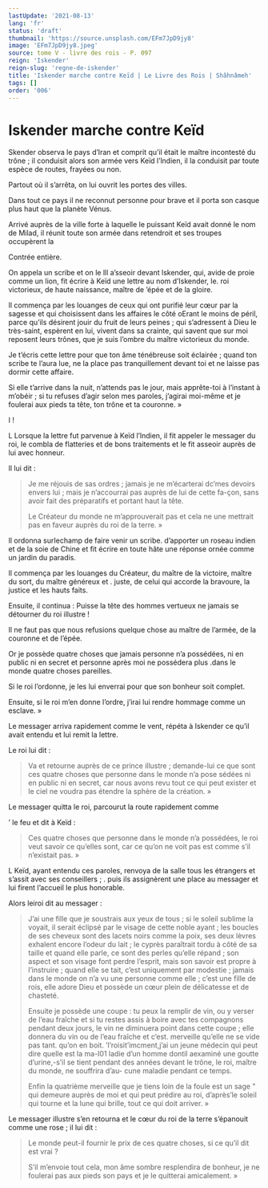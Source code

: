 ```yaml
---
lastUpdate: '2021-08-13'
lang: 'fr'
status: 'draft'
thumbnail: 'https://source.unsplash.com/EFm7JpD9jy8'
image: 'EFm7JpD9jy8.jpeg'
source: tome V - livre des rois - P. 097
reign: 'Iskender'
reign-slug: 'regne-de-iskender'
title: 'Iskender marche contre Keïd | Le Livre des Rois | Shâhnâmeh'
tags: []
order: '006'
---
```


<!-- LTeX: language=fr -->

# Iskender marche contre Keïd

Skender observa le pays d’Iran et comprit qu’il était le maître incontesté du trône ; il conduisit alors son armée vers Keïd l’lndien, il la conduisit par toute espèce de routes, frayées ou non.

Partout où il s’arrêta, on lui ouvrit les portes des villes.

Dans tout ce pays il ne reconnut personne pour brave et il porta son casque plus haut que la planète Vénus.

Arrivé auprès de la ville forte à laquelle le puissant Keïd avait donné le nom de Milad, il réunit toute son armée dans retendroit et ses troupes occupèrent la

Contrée entière.

On appela un scribe et on le lll a’sseoir devant lskender, qui, avide de proie comme un lion, fit écrire à Keïd une lettre au nom d’Iskender, le. roi victorieux, de haute naissance, maître de
’épée et de la gloire.

Il commença par les louanges de ceux qui ont purifié leur cœur par la sagesse et qui choisissent dans les affaires le côté oErant le moins de péril, parce qu’ils désirent jouir du fruit de leurs peines ; qui s’adressent à Dieu le très-saint, espèrent en lui, vivent dans sa crainte, qui savent que sur moi reposent leurs trônes, que je suis l’ombre du maître victorieux du monde.

Je t’écris cette lettre pour que ton âme ténébreuse soit éclairée ; quand ton scribe te l’aura lue, ne la place pas tranquillement devant toi et ne laisse pas dormir cette affaire.

Si elle t’arrive dans la nuit, n’attends pas le jour, mais apprête-toi à l’instant à m’obéir ; si tu refuses d’agir selon mes paroles, j’agirai moi-même et je foulerai aux pieds ta tête, ton trône et ta couronne. »

I !

L Lorsque la lettre fut parvenue à Keïd l’lndien, il fit appeler le messager du roi, le combla de flatteries et de bons traitements et le fit asseoir auprès de lui avec honneur.

Il lui dit :

> Je me réjouis de sas ordres ; jamais je ne m’écarterai dc’mes devoirs envers lui ; mais je n’accourrai pas auprès de lui de cette fa-çon, sans avoir fait des préparatifs et portant haut la tête.
>
> Le Créateur du monde ne m’approuverait pas et cela ne une mettrait pas en faveur auprès du roi de la terre. »

Il ordonna surIechamp de faire venir un scribe. d’apporter un roseau indien et de la soie de Chine et fit écrire en toute hâte une réponse ornée comme un jardin du paradis.

Il commença par les louanges du Créateur, du maître de la victoire, maître du sort, du maître généreux et .
juste, de celui qui accorde la bravoure, la justice et les hauts faits.

Ensuite, il continua : Puisse la tête des hommes vertueux ne jamais se détourner du roi illustre !

Il ne faut pas que nous refusions quelque chose au maître de l’armée, de la couronne et de l’épée.

Or je possède quatre choses que jamais personne n’a possédées, ni en public ni en secret et personne après moi ne possédera plus .dans le monde quatre choses pareilles.

Si le roi l’ordonne, je les lui enverrai pour que son bonheur soit complet.

Ensuite, si le roi m’en donne l’ordre, j’irai lui rendre hommage comme un esclave. »

Le messager arriva rapidement comme le vent, répéta à Iskender ce qu’il avait entendu et lui remit la lettre.

Le roi lui dit :

> Va et retourne auprès de ce prince illustre ; demande-lui ce que sont ces quatre choses que personne dans le monde n’a pose sédées ni en public ni en secret, car nous avons revu tout ce qui peut exister et le ciel ne voudra pas étendre la sphère de la création. »

Le messager quitta le roi, parcourut la route rapidement comme

’
le feu et dit à Keïd :

> Ces quatre choses que personne dans le monde n’a possédées, le roi veut savoir ce qu’elles sont, car ce qu’on ne voit pas est comme s’il n’existait pas. »

L Keïd, ayant entendu ces paroles, renvoya de la salle tous les étrangers et s’assit avec ses conseillers ;
. puis ils assignèrent une place au messager et lui firent l’accueil le plus honorable.

Alors leiroi dit au messager :

> J’ai une fille que je soustrais aux yeux de tous ; si le soleil sublime la voyait, il serait éclipsé par le visage de cette noble ayant ; les boucles de ses cheveux sont des lacets noirs comme la poix, ses deux lèvres exhalent encore l’odeur du lait ; le cyprès paraîtrait tordu à côté de sa taille et quand elle parle, ce sont des perles qu’elle répand ; son aspect et son visage font perdre l’esprit, mais son savoir est propre à l’instruire ; quand elle se tait, c’est uniquement par modestie ; jamais dans le monde on n’a vu une personne comme elle ; c’est une fille de rois, elle adore Dieu et possède un cœur plein de délicatesse et de chasteté.
>
> Ensuite je possède une coupe : tu peux la remplir de vin, ou y verser de l’eau fraîche et si tu restes assis à boire avec tes compagnons pendant deux jours, le vin ne diminuera point dans cette coupe ; elle donnera du vin ou de l’eau fraîche et c’est. merveille qu’elle ne se vide pas tant. qu’on en boit. ’l’roisit’imcment,j’ai un jeune médecin qui peut dire quelle est la ma-I01 ladie d’un homme dontil aexaminé une goutte d’urine,-s’il se tient pendant des années devant le trône, le roi, maître du monde, ne souffrira d’au-
cune maladie pendant ce temps.
>
> Enfin la quatrième merveille que je tiens loin de la foule est un sage
" qui demeure auprès de moi et qui peut prédire au roi, d’après’le soleil qui tourne et la lune qui brille, tout ce qui doit arriver. »

Le messager illustre s’en retourna et le cœur du roi de la terre s’épanouit comme une rose ; il lui dit :

> Le monde peut-il fournir le prix de ces quatre choses, si ce qu’il dit est vrai ?
>
> S’il m’envoie tout cela, mon âme sombre resplendira de bonheur, je ne foulerai pas aux pieds son pays et je le quitterai amicalement. »

